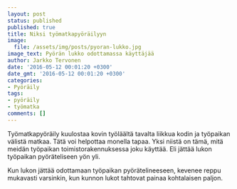 ```yaml
---
layout: post
status: published
published: true
title: Niksi työmatkapyöräilyyn
image:
  file: /assets/img/posts/pyoran-lukko.jpg
image_text: Pyörän lukko odottamassa käyttäjää
author: Jarkko Tervonen
date: '2016-05-12 00:01:20 +0300'
date_gmt: '2016-05-12 00:01:20 +0300'
categories:
- Pyöräily
tags:
- pyöräily
- työmatka
comments: []
---
```

Työmatkapyöräily kuulostaa kovin työläältä tavalta liikkua kodin ja työpaikan välistä matkaa. Tätä voi helpottaa monella tapaa. Yksi niistä on tämä, mitä meidän työpaikan toimistorakennuksessa joku käyttää. Eli jättää lukon työpaikan pyöräteliseen yön yli.

Kun lukon jättää odottamaan työpaikan pyörätelineeseen, kevenee reppu mukavasti varsinkin, kun kunnon lukot tahtovat painaa kohtalaisen paljon.
